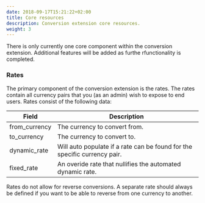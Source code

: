 ```yaml
---
date: 2018-09-17T15:21:22+02:00
title: Core resources
description: Conversion extension core resources.
weight: 3
---
```


There is only currently one core component within the conversion extension. Additional features will be added as furthe rfunctionality is completed.

### Rates

The primary component of the conversion extension is the rates. The rates contain all currency pairs that you (as an admin) wish to expose to end users. Rates consist of the following data:

Field | Description
--- | ---
from_currency |  The currency to convert from.
to_currency | The currency to convert to.
dynamic_rate | Will auto populate if a rate can be found for the specific currency pair.
fixed_rate | An overide rate that nullifies the automated dynamic rate.

<aside class="warning">
	Rates do not allow for reverse conversions. A separate rate should always be defined if you want to be able to reverse from one currency to another.
</aside>
